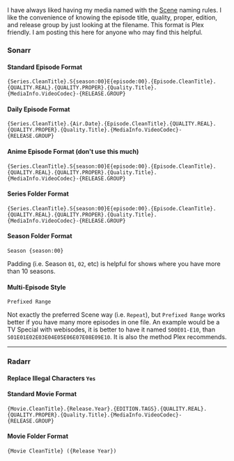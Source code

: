 I have always liked having my media named with the [Scene](https://scenerules.org/) naming rules. I like the convenience of knowing the episode title, quality, proper, edition, and release group by just looking at the filename. This format is Plex friendly. I am posting this here for anyone who may find this helpful.


### Sonarr

#### Standard Episode Format
```
{Series.CleanTitle}.S{season:00}E{episode:00}.{Episode.CleanTitle}.{QUALITY.REAL}.{QUALITY.PROPER}.{Quality.Title}.{MediaInfo.VideoCodec}-{RELEASE.GROUP}
```

#### Daily Episode Format
```
{Series.CleanTitle}.{Air.Date}.{Episode.CleanTitle}.{QUALITY.REAL}.{QUALITY.PROPER}.{Quality.Title}.{MediaInfo.VideoCodec}-{RELEASE.GROUP}
```

#### Anime Episode Format (don't use this much) 
```
{Series.CleanTitle}.S{season:00}E{episode:00}.{Episode.CleanTitle}.{QUALITY.REAL}.{QUALITY.PROPER}.{Quality.Title}.{MediaInfo.VideoCodec}-{RELEASE.GROUP}
```

#### Series Folder Format
```
{Series.CleanTitle}.S{season:00}E{episode:00}.{Episode.CleanTitle}.{QUALITY.REAL}.{QUALITY.PROPER}.{Quality.Title}.{MediaInfo.VideoCodec}-{RELEASE.GROUP}
```

#### Season Folder Format 
```
Season {season:00}
```

Padding (i.e. Season `01`, `02`, etc) is helpful for shows where you have more than 10 seasons. 

#### Multi-Episode Style
```
Prefixed Range
```
Not exactly the preferred Scene way (i.e. `Repeat`), but `Prefixed Range` works better if you have many more episodes in one file. An example would be a TV Special with webisodes, it is better to have it named `S00E01-E10`, than `S01E01E02E03E04E05E06E07E08E09E10`. It is also the method Plex recommends. 


***


### Radarr

#### Replace Illegal Characters `Yes`


#### Standard Movie Format
```
{Movie.CleanTitle}.{Release.Year}.{EDITION.TAGS}.{QUALITY.REAL}.{QUALITY.PROPER}.{Quality.Title}.{MediaInfo.VideoCodec}-{RELEASE.GROUP}
```

#### Movie Folder Format
```
{Movie CleanTitle} ({Release Year})
```